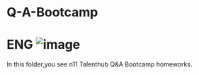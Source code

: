 # Q-A-Bootcamp
# ENG ![image](https://user-images.githubusercontent.com/66682123/146581800-54f5b860-d4ff-4c43-a0a8-78c38ec9dc49.png)


In this folder,you see n11 Talenthub Q&A Bootcamp homeworks.


